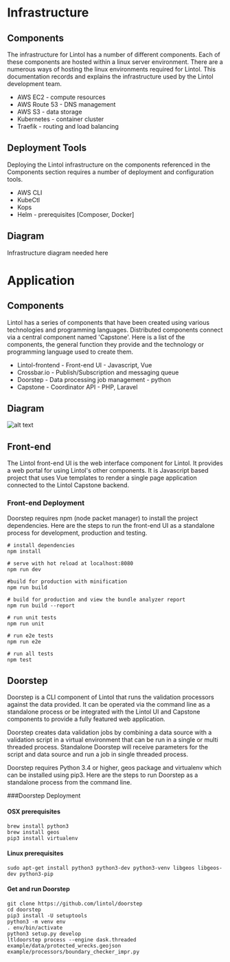# Infrastructure

## Components
The infrastructure for Lintol has a number of different components. Each of these components are hosted within a linux server environment. There are a numerous ways of hosting the linux environments required for Lintol. This documentation records and explains the infrastructure used by the Lintol development team.

* AWS EC2 - compute resources
* AWS Route 53 - DNS management
* AWS S3 - data storage
* Kubernetes - container cluster
* Traefik - routing and load balancing


## Deployment Tools
Deploying the Lintol infrastructure on the components referenced in the Components section requires a number of deployment and configuration tools.

* AWS CLI
* KubeCtl
* Kops
* Helm - prerequisites [Composer, Docker]

####

## Diagram
<aside class="notice"> Infrastructure diagram needed here </aside>

# Application

## Components

Lintol has a series of components that have been created using various technologies and programming languages. Distributed components connect via a central component named 'Capstone'. Here is a list of the components, the general function they provide and the technology or programming language used to create them.

* Lintol-frontend - Front-end UI - Javascript, Vue
* Crossbar.io - Publish/Subscription and messaging queue
* Doorstep - Data processing job management - python
* Capstone - Coordinator API - PHP, Laravel

## Diagram
![alt text](dd.png "Data Diagram")


## Front-end

The Lintol front-end UI is the web interface component for Lintol. It provides a web portal for using Lintol's other components. It is Javascript based project that uses Vue templates to render a single page application connected to the Lintol Capstone backend.

### Front-end Deployment
Doorstep requires npm (node packet manager) to install the project dependencies. Here are the steps to run the front-end UI as a standalone process for development, production and testing.

```shell
# install dependencies
npm install

# serve with hot reload at localhost:8080
npm run dev

#build for production with minification
npm run build

# build for production and view the bundle analyzer report
npm run build --report

# run unit tests
npm run unit

# run e2e tests
npm run e2e

# run all tests
npm test
```

## Doorstep

Doorstep is a CLI component of Lintol that runs the validation processors against the data provided. It can be operated via the command line as a standalone process or be integrated with the Lintol UI and Capstone components to provide a fully featured web application.

Doorstep creates data validation jobs by combining a data source with a validation script in a virtual environment that can be run in a single or multi threaded process. Standalone Doorstep will receive parameters for the script and data source and run a job in single threaded process.

Doorstep requires Python 3.4 or higher, geos package and virtualenv which can be installed using pip3. Here are the steps to run Doorstep as a standalone process from the command line.

###Doorstep Deployment

#### OSX prerequisites
```shell
brew install python3
brew install geos
pip3 install virtualenv
```

#### Linux prerequisites
```shell
sudo apt-get install python3 python3-dev python3-venv libgeos libgeos-dev python3-pip
```

#### Get and run Doorstep
```shell
git clone https://github.com/lintol/doorstep
cd doorstep
pip3 install -U setuptools
python3 -m venv env
. env/bin/activate
python3 setup.py develop
ltldoorstep process --engine dask.threaded example/data/protected_wrecks.geojson example/processors/boundary_checker_impr.py

